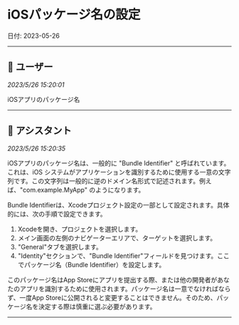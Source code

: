 # iOSパッケージ名の設定

日付: 2023-05-26

---

## 👤 ユーザー
*2023/5/26 15:20:01*

iOSアプリのパッケージ名

---

## 🤖 アシスタント
*2023/5/26 15:20:35*

iOSアプリのパッケージ名は、一般的に "Bundle Identifier" と呼ばれています。これは、iOS システムがアプリケーションを識別するために使用する一意の文字列です。この文字列は一般的に逆のドメイン名形式で記述されます。例えば、"com.example.MyApp" のようになります。

Bundle Identifierは、Xcodeプロジェクト設定の一部として設定されます。具体的には、次の手順で設定できます。

1. Xcodeを開き、プロジェクトを選択します。
2. メイン画面の左側のナビゲーターエリアで、ターゲットを選択します。
3. "General"タブを選択します。
4. "Identity"セクションで、"Bundle Identifier"フィールドを見つけます。ここでパッケージ名（Bundle Identifier）を設定します。

このパッケージ名はApp Storeにアプリを提出する際、または他の開発者があなたのアプリを識別するために使用されます。パッケージ名は一意でなければならず、一度App Storeに公開されると変更することはできません。そのため、パッケージ名を決定する際は慎重に選ぶ必要があります。

---
